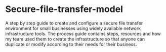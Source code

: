# Secure-file-transfer-model
A step by step guide to create and configure a secure file transfer environment for small businesses using widely available network infrastructure tools.
The process guide contains steps, resources and how my team used them to create the infrastructure so that anyone can duplicate or modify according to their needs for their business. 
